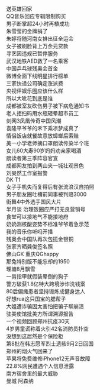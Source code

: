 送英雄回家  
QQ音乐回应专辑限制购买  
男子断掌超24小时再植成功  
朱雪莹的金牌捐了  
朱婷将随河南女排出征全运会  
女子被刷脸背上万余元贷款  
寻艺因违规已暂停服务  
武汉地铁AED救了一名乘客  
中国乒乓球残奥会首金  
微博全面下线明星排行榜单  
三家快递公司确定涨派费  
央视评娱乐圈应该什么样  
所以大呲花到底是谁  
成都被室友砍伤男子被下病危通知书  
老人拒扫码用水瓶砸晕超市员工  
剑网3凤凰传奇中国风潮  
袁隆平爷爷的禾下乘凉梦成真了  
情侣饭店就餐故意放蟑螂后索赔  
美一小学老师摘口罩朗读传染半个班  
女儿60大寿90岁妈妈劝亲家喝酒  
朗读者第三季阵容官宣  
成都网友拍到两山夹一城壮观景色  
刘昊然工作室报警  
DK T1  
女子手机失而复得后有张流浪汉自拍照  
男子朋友圈吐槽前同事被判赔3000  
街舞4中外选手国风大片  
半月谈 治理饭圈应严打无良营销号  
食堂可以接地气不能接地府  
奶奶测核酸姿势不标准爷爷着急示范  
我的音乐你听吗开播  
残奥会中国队再次包揽金银铜  
张家齐晒龚俊签名照  
佛山GK 重庆QGhappy  
那兔特别版不能忘却的1950  
理塘8月飘雪  
一剪指甲就假装晕倒的狗子  
警方破获1.8亿特大跨境涉诈洗钱案  
80后偏瘫患者坚持锻炼成健身达人  
好想rua这只国宝的腮帮子  
大姐遭诈骗因太害怕把骗子聊崩溃  
驻美使馆批美方所谓溯源报告  
一个视频回顾郑州抗疫30天  
4岁男童谎称着火引42名消防员扑空  
没想到这居然是个保险柜  
第8批在韩志愿军烈士遗骸9月2日回国  
郑州的烟火气回来了  
苹果将免费维修iPhone12无声音故障  
22.8%网民遭遇个人信息泄露  
南方宿舍里的最大威胁  
曼城 阿森纳  
